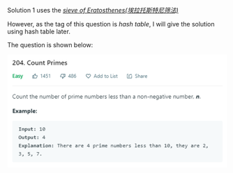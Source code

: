 Solution 1 uses the [*sieve of Eratosthenes(埃拉托斯特尼筛法)*](https://zh.wikipedia.org/wiki/%E5%9F%83%E6%8B%89%E6%89%98%E6%96%AF%E7%89%B9%E5%B0%BC%E7%AD%9B%E6%B3%95#%E6%AD%A5%E9%A9%9F)

However, as the tag of this question is *hash table*, I will give the solution using hash table later.

The question is shown below:

![img](https://github.com/MingCheng991129/Solutions-to-Leetcode-Problems/blob/master/204.%20Count%20Primes/question.png)
